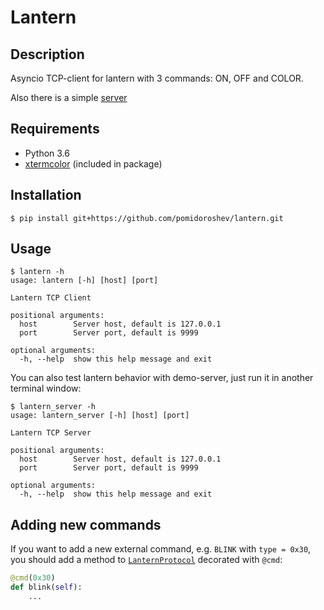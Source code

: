 # Lantern

## Description

Asyncio TCP-client for lantern with 3 commands: ON, OFF and COLOR.

Also there is a simple [server](https://github.com/pomidoroshev/lantern/blob/master/lantern_tcp/server.py)

## Requirements

- Python 3.6
- [xtermcolor](https://github.com/broadinstitute/xtermcolor) (included in package)

## Installation

```
$ pip install git+https://github.com/pomidoroshev/lantern.git
```

## Usage

```
$ lantern -h
usage: lantern [-h] [host] [port]

Lantern TCP Client

positional arguments:
  host        Server host, default is 127.0.0.1
  port        Server port, default is 9999

optional arguments:
  -h, --help  show this help message and exit
```

You can also test lantern behavior with demo-server, just run it in another terminal window:

```
$ lantern_server -h
usage: lantern_server [-h] [host] [port]

Lantern TCP Server

positional arguments:
  host        Server host, default is 127.0.0.1
  port        Server port, default is 9999

optional arguments:
  -h, --help  show this help message and exit
```

## Adding new commands

If you want to add a new external command, e.g. `BLINK` with `type = 0x30`, you should add a method to [`LanternProtocol`](https://github.com/pomidoroshev/lantern/blob/master/lantern_tcp/lantern.py) decorated with `@cmd`:

```python
@cmd(0x30)
def blink(self):
    ...
```
